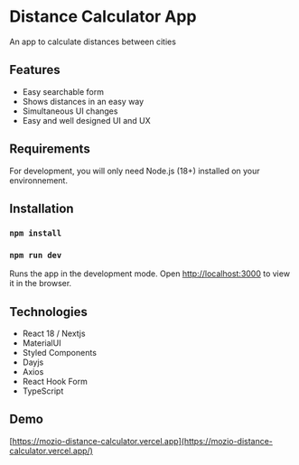 # Distance Calculator App

An app to calculate distances between cities

## Features
- Easy searchable form
- Shows distances in an easy way
- Simultaneous UI changes
- Easy and well designed UI and UX

## Requirements
For development, you will only need Node.js (18+) installed on your environnement.

## Installation

### `npm install`
### `npm run dev`

Runs the app in the development mode.
Open [http://localhost:3000](http://localhost:3000) to view it in the browser.


## Technologies

- React 18 / Nextjs
- MaterialUI
- Styled Components
- Dayjs
- Axios
- React Hook Form
- TypeScript

## Demo

[https://mozio-distance-calculator.vercel.app](https://mozio-distance-calculator.vercel.app/)
